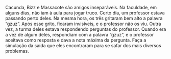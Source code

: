 Cacunda, Bizz e Massacote são amigos inseparáveis. Na faculdade, em alguns dias, não iam à aula para jogar truco. Certo dia, um professor estava passando perto deles. Na mesma hora, os três gritaram bem alto a palavra “gzuz”. Após esse grito, ficaram invisíveis, e o professor não os viu. Outra vez, a turma deles estava respondendo perguntas do professor. Quando era a vez de algum deles, respondiam com a palavra “gzuz”, e o professor aceitava como resposta e dava a nota máxima da pergunta. Faça a simulação da saída que eles encontraram para se safar dos mais diversos problemas.